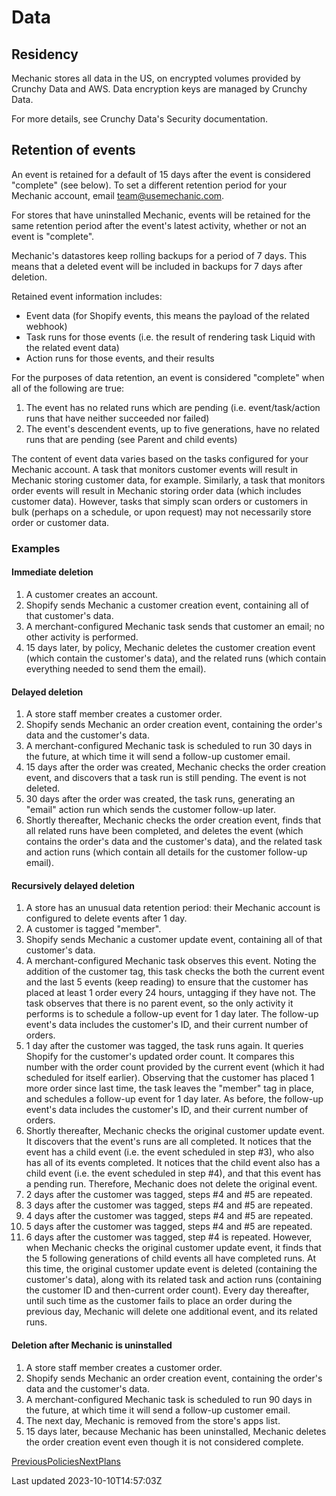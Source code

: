 # Data

## Residency

Mechanic stores all data in the US, on encrypted volumes provided by Crunchy Data and AWS. Data encryption keys are managed by Crunchy Data.

For more details, see Crunchy Data's Security documentation.

## Retention of events

An event is retained for a default of 15 days after the event is considered "complete" (see below). To set a different retention period for your Mechanic account, email team@usemechanic.com.

For stores that have uninstalled Mechanic, events will be retained for the same retention period after the event's latest activity, whether or not an event is "complete".

Mechanic's datastores keep rolling backups for a period of 7 days. This means that a deleted event will be included in backups for 7 days after deletion.

Retained event information includes:

- Event data (for Shopify events, this means the payload of the related webhook)
- Task runs for those events (i.e. the result of rendering task Liquid with the related event data)
- Action runs for those events, and their results

For the purposes of data retention, an event is considered "complete" when all of the following are true:

1. The event has no related runs which are pending (i.e. event/task/action runs that have neither succeeded nor failed)
2. The event's descendent events, up to five generations, have no related runs that are pending (see Parent and child events)

The content of event data varies based on the tasks configured for your Mechanic account. A task that monitors customer events will result in Mechanic storing customer data, for example. Similarly, a task that monitors order events will result in Mechanic storing order data (which includes customer data). However, tasks that simply scan orders or customers in bulk (perhaps on a schedule, or upon request) may not necessarily store order or customer data.

### Examples

#### Immediate deletion

1. A customer creates an account.
2. Shopify sends Mechanic a customer creation event, containing all of that customer's data.
3. A merchant-configured Mechanic task sends that customer an email; no other activity is performed.
4. 15 days later, by policy, Mechanic deletes the customer creation event (which contain the customer's data), and the related runs (which contain everything needed to send them the email).

#### Delayed deletion

1. A store staff member creates a customer order.
2. Shopify sends Mechanic an order creation event, containing the order's data and the customer's data.
3. A merchant-configured Mechanic task is scheduled to run 30 days in the future, at which time it will send a follow-up customer email.
4. 15 days after the order was created, Mechanic checks the order creation event, and discovers that a task run is still pending. The event is not deleted.
5. 30 days after the order was created, the task runs, generating an "email" action run which sends the customer follow-up later.
6. Shortly thereafter, Mechanic checks the order creation event, finds that all related runs have been completed, and deletes the event (which contains the order's data and the customer's data), and the related task and action runs (which contain all details for the customer follow-up email).

#### Recursively delayed deletion

1. A store has an unusual data retention period: their Mechanic account is configured to delete events after 1 day.
2. A customer is tagged "member".
3. Shopify sends Mechanic a customer update event, containing all of that customer's data.
4. A merchant-configured Mechanic task observes this event. Noting the addition of the customer tag, this task checks the both the current event and the last 5 events (keep reading) to ensure that the customer has placed at least 1 order every 24 hours, untagging if they have not. The task observes that there is no parent event, so the only activity it performs is to schedule a follow-up event for 1 day later. The follow-up event's data includes the customer's ID, and their current number of orders.
5. 1 day after the customer was tagged, the task runs again. It queries Shopify for the customer's updated order count. It compares this number with the order count provided by the current event (which it had scheduled for itself earlier). Observing that the customer has placed 1 more order since last time, the task leaves the "member" tag in place, and schedules a follow-up event for 1 day later. As before, the follow-up event's data includes the customer's ID, and their current number of orders.
6. Shortly thereafter, Mechanic checks the original customer update event. It discovers that the event's runs are all completed. It notices that the event has a child event (i.e. the event scheduled in step #3), who also has all of its events completed. It notices that the child event also has a child event (i.e. the event scheduled in step #4), and that this event has a pending run. Therefore, Mechanic does not delete the original event.
7. 2 days after the customer was tagged, steps #4 and #5 are repeated.
8. 3 days after the customer was tagged, steps #4 and #5 are repeated.
9. 4 days after the customer was tagged, steps #4 and #5 are repeated.
10. 5 days after the customer was tagged, steps #4 and #5 are repeated.
11. 6 days after the customer was tagged, step #4 is repeated. However, when Mechanic checks the original customer update event, it finds that the 5 following generations of child events all have completed runs. At this time, the original customer update event is deleted (containing the customer's data), along with its related task and action runs (containing the customer ID and then-current order count). Every day thereafter, until such time as the customer fails to place an order during the previous day, Mechanic will delete one additional event, and its related runs.

#### Deletion after Mechanic is uninstalled

1. A store staff member creates a customer order.
2. Shopify sends Mechanic an order creation event, containing the order's data and the customer's data.
3. A merchant-configured Mechanic task is scheduled to run 90 days in the future, at which time it will send a follow-up customer email.
4. The next day, Mechanic is removed from the store's apps list.
5. 15 days later, because Mechanic has been uninstalled, Mechanic deletes the order creation event even though it is not considered complete.

[PreviousPolicies](/platform/policies)[NextPlans](/platform/policies/plans)

Last updated 2023-10-10T14:57:03Z